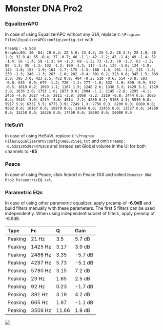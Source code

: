 # Monster DNA Pro2

### EqualizerAPO
In case of using EqualizerAPO without any GUI, replace `C:\Program Files\EqualizerAPO\config\config.txt`
with:
```
Preamp: -6.5dB
GraphicEQ: 10 -84; 20 6.4; 22 5.0; 23 4.3; 25 3.2; 26 2.7; 28 1.8; 30 1.0; 32 0.4; 35 -0.4; 37 -0.7; 40 -1.1; 42 -1.2; 45 -1.4; 49 -1.4; 52 -1.4; 56 -1.4; 59 -1.3; 64 -1.3; 68 -1.3; 73 -1.3; 78 -1.3; 83 -1.3; 89 -1.3; 95 -1.2; 102 -1.2; 109 -1.3; 117 -1.4; 125 -1.6; 134 -1.8; 143 -1.8; 153 -1.9; 164 -1.7; 175 -1.5; 188 -1.6; 201 -1.7; 215 -1.5; 230 -1.3; 246 -1.3; 263 -1.0; 282 -0.4; 301 0.2; 323 0.8; 345 1.5; 369 2.0; 395 3.0; 423 2.5; 452 0.9; 484 -0.2; 518 -0.6; 554 -0.8; 593 -0.8; 635 -0.9; 679 -1.2; 726 -1.2; 777 -1.0; 832 -1.0; 890 -0.9; 952 -0.5; 1019 0.2; 1090 1.1; 1167 1.9; 1248 2.6; 1336 3.3; 1429 3.1; 1529 2.8; 1636 2.0; 1751 1.0; 1873 0.0; 2004 -1.1; 2145 -2.6; 2295 -4.1; 2455 -4.9; 2627 -4.6; 2811 -3.8; 3008 -2.2; 3219 -0.8; 3444 0.5; 3685 0.4; 3943 -3.0; 4219 -3.6; 4514 -2.2; 4830 0.2; 5168 4.3; 5530 6.0; 5917 5.9; 6331 5.5; 6775 3.9; 7249 1.3; 7756 0.3; 8299 0.0; 8880 0.0; 9502 0.0; 10167 0.0; 10879 0.0; 11640 0.0; 12455 0.0; 13327 0.0; 14260 0.0; 15258 0.0; 16326 0.0; 17469 0.0; 18692 0.0; 20000 0.0
```

### HeSuVi
In case of using HeSuVi, replace `C:\Program Files\EqualizerAPO\config\HeSuVi\eq.txt` and omit `Preamp:
-6.532139529344752dB` and instead set Global volume in the UI for both channels to **-65**

### Peace
In case of using Peace, click *Import* in Peace GUI and select `Monster DNA Pro2 ParametricEQ.txt`.

### Parametric EQs
In case of using other parametric equalizer, apply preamp of **-6.9dB** and build filters manually
with these parameters. The first 5 filters can be used independently.
When using independent subset of filters, apply preamp of -6.9dB.

| Type    | Fc      |     Q | Gain    |
|:--------|:--------|:------|:--------|
| Peaking | 21 Hz   |  3.5  | 5.7 dB  |
| Peaking | 1425 Hz |  3.17 | 3.9 dB  |
| Peaking | 2486 Hz |  3.35 | -5.7 dB |
| Peaking | 4297 Hz |  5.73 | -5.1 dB |
| Peaking | 5780 Hz |  3.15 | 7.2 dB  |
| Peaking | 23 Hz   |  1.65 | 2.5 dB  |
| Peaking | 92 Hz   |  0.23 | -1.7 dB |
| Peaking | 391 Hz  |  3.19 | 4.2 dB  |
| Peaking | 665 Hz  |  1.87 | -1.1 dB |
| Peaking | 3506 Hz | 11.66 | 1.9 dB  |

![](https://raw.githubusercontent.com/jaakkopasanen/AutoEq/master/results/innerfidelity/sbaf-serious/Monster%20DNA%20Pro2/Monster%20DNA%20Pro2.png)